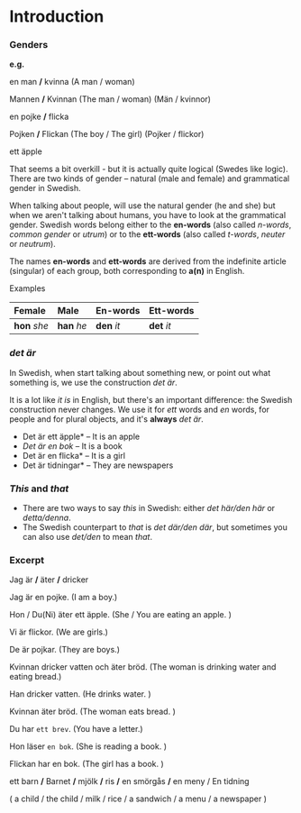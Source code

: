 # Introduction

### Genders

**e.g.**

en man **/** kvinna \(A man / woman\)

 Mannen **/** Kvinnan \(The man / woman\) \(Män / kvinnor\)

en pojke **/** flicka

Pojken **/** Flickan \(The boy / The girl\) \(Pojker / flickor\)

ett äpple

That seems a bit overkill - but it is actually quite logical \(Swedes like logic\). There are two kinds of gender – natural \(male and female\) and grammatical gender in Swedish.

 When talking about people, will use the natural gender \(he and she\) but when we aren't talking about humans, you have to look at the grammatical gender. Swedish words belong either to the **en-words** \(also called _n-words_, _common gender_ or _utrum_\) or to the **ett-words** \(also called _t-words_, _neuter_ or _neutrum_\).

The names **en-words** and **ett-words** are derived from the indefinite article \(singular\) of each group, both corresponding to **a\(n\)** in English.

Examples

| Female | Male | En-words | Ett-words |
| :--- | :--- | :--- | :--- |
| **hon** _she_ | **han** _he_ | **den** _it_ | **det** _it_ |

### _det är_

In Swedish, when start talking about something new, or point out what something is, we use the construction _det är_.

It is a lot like _it is_ in English, but there's an important difference: the Swedish construction never changes. We use it for _ett_ words and _en_ words, for people and for plural objects, and it's **always** _det är_.

* Det är ett äpple\* – It is an apple
* _Det är en bok_ – It is a book
* Det är en flicka\* – It is a girl
* Det är tidningar\* – They are newspapers

### _This_ and _that_

* There are two ways to say _this_ in Swedish: either _det här/den här_ or _detta/denna_.
* The Swedish counterpart to _that_ is _det där/den där_, but sometimes you can also use _det/den_ to mean _that_.

### Excerpt

Jag är **/** äter **/** dricker

 Jag är en pojke. \(I am a boy.\)

Hon / Du\(Ni\) äter ett äpple. \(She / You are eating an apple. \)

Vi är flickor. \(We are girls.\)

De är pojkar. \(They are boys.\)

Kvinnan dricker vatten och äter bröd. \(The woman is drinking water and eating bread.\)

Han dricker vatten. \(He drinks water. \)

Kvinnan äter bröd. \(The woman eats bread. \)

Du har `ett brev`. \(You have a letter.\)

Hon läser `en bok`. \(She is reading a book. \)

 Flickan har en bok. \(The girl has a book. \)

ett barn **/** Barnet **/** mjölk **/** ris **/** en smörgås **/** en meny / En tidning

 \( a child / the child / milk / rice / a sandwich / a menu / a newspaper \)  


